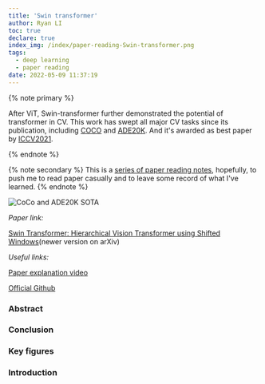 ```yaml
---
title: 'Swin transformer'
author: Ryan LI
toc: true
declare: true
index_img: /index/paper-reading-Swin-transformer.png
tags:
  - deep learning
  - paper reading
date: 2022-05-09 11:37:19
---
```


{% note primary %}

After ViT, Swin-transformer further demonstrated the potential of transformer in CV. This work has swept all major CV tasks since its publication, including [COCO](https://paperswithcode.com/sota/object-detection-on-coco) and [ADE20K](https://paperswithcode.com/sota/semantic-segmentation-on-ade20k). And it's awarded as best paper by [ICCV2021](https://iccv2021.thecvf.com/iccv-2021-paper-awards).

{% endnote %}

<!-- more -->

{% note secondary %}
This is a [series of paper reading notes](/2022/04/02/paper-reading-start/),  hopefully, to push me to read paper casually and to leave some record of what I've learned.
{% endnote %}

<img src="CoCo and ADE20K SOTA.png" alt="CoCo and ADE20K SOTA" style="zoom:100%;" />

*Paper link:*

 [Swin Transformer: Hierarchical Vision Transformer using Shifted Windows](https://arxiv.org/abs/2103.14030)(newer version on arXiv)

*Useful links:*

[Paper explanation video](https://www.bilibili.com/video/BV13L4y1475U?share_source=copy_web)

[Official Github](https://github.com/microsoft/Swin-Transformer)

### Abstract

### Conclusion

### Key figures

### Introduction
